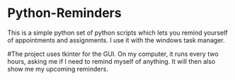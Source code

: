 # Python-Reminders
This is a simple python set of python scripts which lets you remind yourself of appointments and assignments. I use it with the windows task manager.

#The project uses tkinter for the GUI. On my computer, it runs every two hours, asking me if I need to remind myself of anything. It 
will then also show me my upcoming reminders.
